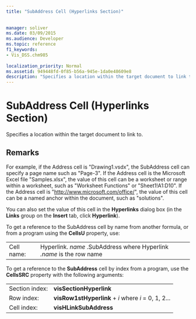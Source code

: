 ```yaml
---
title: "SubAddress Cell (Hyperlinks Section)"
 
 
manager: soliver
ms.date: 03/09/2015
ms.audience: Developer
ms.topic: reference
f1_keywords:
- Vis_DSS.chm985
 
localization_priority: Normal
ms.assetid: 949448fd-0f85-b56a-945e-1da0e48609e8
description: "Specifies a location within the target document to link to."
---
```


# SubAddress Cell (Hyperlinks Section)

Specifies a location within the target document to link to.
  
## Remarks

For example, if the Address cell is "Drawing1.vsdx", the SubAddress cell can specify a page name such as "Page-3". If the Address cell is the Microsoft Excel file "Samples.xlsx", the value of this cell can be a worksheet or range within a worksheet, such as "Worksheet Functions" or "Sheet1!A1:D10". If the Address cell is "http://www.microsoft.com/office/", the value of this cell can be a named anchor within the document, such as "solutions".
  
You can also set the value of this cell in the **Hyperlinks** dialog box (in the **Links** group on the **Insert** tab, click **Hyperlink**).
  
To get a reference to the SubAddress cell by name from another formula, or from a program using the **CellsU** property, use: 
  
|||
|:-----|:-----|
| Cell name:  <br/> | Hyperlink.  *name*  .SubAddress where Hyperlink  *.name*  is the row name  <br/> |
   
To get a reference to the **SubAddress** cell by index from a program, use the **CellsSRC** property with the following arguments: 
  
|||
|:-----|:-----|
| Section index:  <br/> |**visSectionHyperlink** <br/> |
| Row index:  <br/> |**visRow1stHyperlink** +  *i*  where  *i*  = 0, 1, 2...  <br/> |
| Cell index:  <br/> |**visHLinkSubAddress** <br/> |
   


